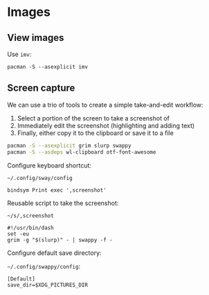 # Images

## View images

Use `imv`:

`pacman -S --asexplicit imv`


## Screen capture

We can use a trio of tools to create a simple take-and-edit workflow:

1. Select a portion of the screen to take a screenshot of
2. Immediately edit the screenshot (highlighting and adding text)
3. Finally, either copy it to the clipboard or save it to a file

```sh
pacman -S --asexplicit grim slurp swappy
pacman -S --asdeps wl-clipboard otf-font-awesome
```

Configure keyboard shortcut:

`~/.config/sway/config`

```
bindsym Print exec ',screenshot'
```

Reusable script to take the screenshot:

`~/s/,screenshot`

```
#!/usr/bin/dash
set -eu
grim -g "$(slurp)" - | swappy -f -
```

Configure default save directory:

`~/.config/swappy/config`:

```
[Default]
save_dir=$XDG_PICTURES_DIR
```
